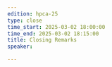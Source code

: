 ```yaml
---
edition: hpca-25
type: close
time_start: 2025-03-02 18:00:00
time_end: 2025-03-02 18:15:00
title: Closing Remarks 
speaker: 

---
```



